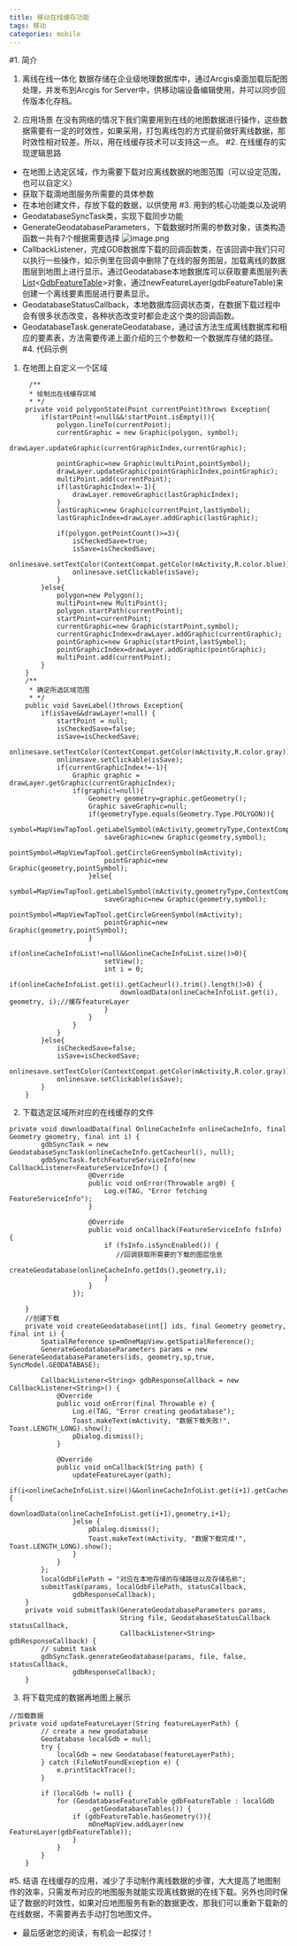 ```yaml
---
title: 移动在线缓存功能
tags: 移动
categories: mobile
---
```


#1. 简介
1. 离线在线一体化
数据存储在企业级地理数据库中，通过Arcgis桌面加载后配图处理，并发布到Arcgis for Server中，供移动端设备编辑使用，并可以同步回传版本化存档。

<!-- more -->

2. 应用场景
在没有网络的情况下我们需要用到在线的地图数据进行操作，这些数据需要有一定的时效性，如果采用，打包离线包的方式提前做好离线数据，那时效性相对较差。所以，用在线缓存技术可以支持这一点。
#2. 在线缓存的实现逻辑思路
- 在地图上选定区域，作为需要下载对应离线数据的地图范围（可以设定范围，也可以自定义）
- 获取下载滴地图服务所需要的具体参数
- 在本地创建文件，存放下载的数据，以供使用
#3. 用到的核心功能类以及说明
- GeodatabaseSyncTask类，实现下载同步功能
- GenerateGeodatabaseParameters，下载数据时所需的参数对象，该类构造函数一共有7个根据需要选择
![image.png](https://upload-images.jianshu.io/upload_images/13449852-0a6c357a2b8c670d.png?imageMogr2/auto-orient/strip%7CimageView2/2/w/1240)
-  CallbackListener<Geodatabase>，完成GDB数据库下载的回调函数类，在该回调中我们只可以执行一些操作，如示例里在回调中删除了在线的服务图层，加载离线的数据图层到地图上进行显示。通过Geodatabase本地数据库可以获取要素图层列表[List](http://blog.csdn.net/arcgis_all/article/details/20442663)<[GdbFeatureTable](http://blog.csdn.net/arcgis_all/article/details/20442663)>对象，通过newFeatureLayer(gdbFeatureTable)来创建一个离线要素图层进行要素显示。
-  GeodatabaseStatusCallback，本地数据库回调状态类，在数据下载过程中会有很多状态改变，各种状态改变时都会走这个类的回调函数。
-  GeodatabaseTask.generateGeodatabase，通过该方法生成离线数据库和相应的要素表，方法需要传递上面介绍的三个参数和一个数据库存储的路径。
#4. 代码示例
1. 在地图上自定义一个区域
```
     /**
     * 绘制出在线缓存区域
     * */
    private void polygonState(Point currentPoint)throws Exception{
        if(startPoint!=null&&!startPoint.isEmpty()){
            polygon.lineTo(currentPoint);
            currentGraphic = new Graphic(polygon, symbol);
            drawLayer.updateGraphic(currentGraphicIndex,currentGraphic);

            pointGraphic=new Graphic(multiPoint,pointSymbol);
            drawLayer.updateGraphic(pointGraphicIndex,pointGraphic);
            multiPoint.add(currentPoint);
            if(lastGraphicIndex!=-1){
                drawLayer.removeGraphic(lastGraphicIndex);
            }
            lastGraphic=new Graphic(currentPoint,lastSymbol);
            lastGraphicIndex=drawLayer.addGraphic(lastGraphic);

            if(polygon.getPointCount()>=3){
                isCheckedSave=true;
                isSave=isCheckedSave;
                onlinesave.setTextColor(ContextCompat.getColor(mActivity,R.color.blue));
                onlinesave.setClickable(isSave);
            }
        }else{
            polygon=new Polygon();
            multiPoint=new MultiPoint();
            polygon.startPath(currentPoint);
            startPoint=currentPoint;
            currentGraphic=new Graphic(startPoint,symbol);
            currentGraphicIndex=drawLayer.addGraphic(currentGraphic);
            pointGraphic=new Graphic(startPoint,lastSymbol);
            pointGraphicIndex=drawLayer.addGraphic(pointGraphic);
            multiPoint.add(currentPoint);
        }
    }
    /**
     * 确定所选区域范围
     * */
    public void SaveLabel()throws Exception{
        if(isSave&&drawLayer!=null) {
            startPoint = null;
            isCheckedSave=false;
            isSave=isCheckedSave;
            onlinesave.setTextColor(ContextCompat.getColor(mActivity,R.color.gray));
            onlinesave.setClickable(isSave);
            if(currentGraphicIndex!=-1){
                Graphic graphic = drawLayer.getGraphic(currentGraphicIndex);
                if(graphic!=null){
                    Geometry geometry=graphic.getGeometry();
                    Graphic saveGraphic=null;
                    if(geometryType.equals(Geometry.Type.POLYGON)){
                        symbol=MapViewTapTool.getLabelSymbol(mActivity,geometryType,ContextCompat.getColor(mActivity,R.color.green_transparent));
                        saveGraphic=new Graphic(geometry,symbol);
                        pointSymbol=MapViewTapTool.getCircleGreenSymbol(mActivity);
                        pointGraphic=new Graphic(geometry,pointSymbol);
                    }else{
                        symbol=MapViewTapTool.getLabelSymbol(mActivity,geometryType,ContextCompat.getColor(mActivity,R.color.green));
                        saveGraphic=new Graphic(geometry,symbol);
                        pointSymbol=MapViewTapTool.getCircleGreenSymbol(mActivity);
                        pointGraphic=new Graphic(geometry,pointSymbol);
                    }
                    if(onlineCacheInfoList!=null&&onlineCacheInfoList.size()>0){
                        setView();
                        int i = 0;
                        if(onlineCacheInfoList.get(i).getCacheurl().trim().length()>0) {
                            downloadData(onlineCacheInfoList.get(i), geometry, i);//缓存featureLayer
                        }
                    }
                }
            }
        }else{
            isCheckedSave=false;
            isSave=isCheckedSave;
            onlinesave.setTextColor(ContextCompat.getColor(mActivity,R.color.gray));
            onlinesave.setClickable(isSave);
        }
    }
```
2. 下载选定区域所对应的在线缓存的文件
```
private void downloadData(final OnlineCacheInfo onlineCacheInfo, final Geometry geometry, final int i) {
        gdbSyncTask = new GeodatabaseSyncTask(onlineCacheInfo.getCacheurl(), null);
        gdbSyncTask.fetchFeatureServiceInfo(new CallbackListener<FeatureServiceInfo>() {
                    @Override
                    public void onError(Throwable arg0) {
                        Log.e(TAG, "Error fetching FeatureServiceInfo");
                    }

                    @Override
                    public void onCallback(FeatureServiceInfo fsInfo) {
                        if (fsInfo.isSyncEnabled()) {
                           //回调获取所需要的下载的图层信息
                            createGeodatabase(onlineCacheInfo.getIds(),geometry,i);
                        }
                    }
                });

    }
    //创建下载
    private void createGeodatabase(int[] ids, final Geometry geometry, final int i) {
        SpatialReference sp=mOneMapView.getSpatialReference();
        GenerateGeodatabaseParameters params = new GenerateGeodatabaseParameters(ids, geometry,sp,true, SyncModel.GEODATABASE);

        CallbackListener<String> gdbResponseCallback = new CallbackListener<String>() {
            @Override
            public void onError(final Throwable e) {
                Log.e(TAG, "Error creating geodatabase");
                Toast.makeText(mActivity, "数据下载失败!", Toast.LENGTH_LONG).show();
                pDialog.dismiss();
            }

            @Override
            public void onCallback(String path) {
                updateFeatureLayer(path);
                if(i<onlineCacheInfoList.size()&&onlineCacheInfoList.get(i+1).getCacheurl().trim().length()>0){
                    downloadData(onlineCacheInfoList.get(i+1),geometry,i+1);
                }else {
                    pDialog.dismiss();
                    Toast.makeText(mActivity, "数据下载完成!", Toast.LENGTH_LONG).show();
                }
            }
        };
        localGdbFilePath = "对应在本地存储的存储路径以及存储名称";
        submitTask(params, localGdbFilePath, statusCallback,
                gdbResponseCallback);
    }
    private void submitTask(GenerateGeodatabaseParameters params,
                            String file, GeodatabaseStatusCallback statusCallback,
                            CallbackListener<String> gdbResponseCallback) {
        // submit task
        gdbSyncTask.generateGeodatabase(params, file, false, statusCallback,
                gdbResponseCallback);
    }
```

3. 将下载完成的数据再地图上展示

```
//加载数据
private void updateFeatureLayer(String featureLayerPath) {
        // create a new geodatabase
        Geodatabase localGdb = null;
        try {
            localGdb = new Geodatabase(featureLayerPath);
        } catch (FileNotFoundException e) {
            e.printStackTrace();
        }

        if (localGdb != null) {
            for (GeodatabaseFeatureTable gdbFeatureTable : localGdb
                    .getGeodatabaseTables()) {
                if (gdbFeatureTable.hasGeometry()){
                    mOneMapView.addLayer(new FeatureLayer(gdbFeatureTable));
                }
            }
        }
    }
```
#5. 结语
在线缓存的应用，减少了手动制作离线数据的步骤，大大提高了地图制作的效率，只需发布对应的地图服务就能实现离线数据的在线下载。另外也同时保证了数据的时效性，如果对应地图服务有新的数据更改，那我们可以重新下载新的在线数据，不需要再去手动打包地图文件。


- 最后感谢您的阅读，有机会一起探讨！
